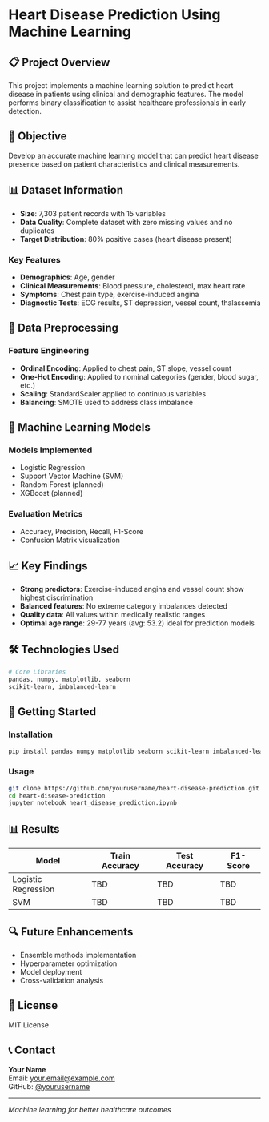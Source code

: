 # Heart Disease Prediction Using Machine Learning

## 📋 Project Overview
This project implements a machine learning solution to predict heart disease in patients using clinical and demographic features. The model performs binary classification to assist healthcare professionals in early detection.

## 🎯 Objective
Develop an accurate machine learning model that can predict heart disease presence based on patient characteristics and clinical measurements.

## 📊 Dataset Information
- **Size**: 7,303 patient records with 15 variables
- **Data Quality**: Complete dataset with zero missing values and no duplicates
- **Target Distribution**: 80% positive cases (heart disease present)

### Key Features
- **Demographics**: Age, gender
- **Clinical Measurements**: Blood pressure, cholesterol, max heart rate
- **Symptoms**: Chest pain type, exercise-induced angina
- **Diagnostic Tests**: ECG results, ST depression, vessel count, thalassemia

## 🔧 Data Preprocessing

### Feature Engineering
- **Ordinal Encoding**: Applied to chest pain, ST slope, vessel count
- **One-Hot Encoding**: Applied to nominal categories (gender, blood sugar, etc.)
- **Scaling**: StandardScaler applied to continuous variables
- **Balancing**: SMOTE used to address class imbalance

## 🤖 Machine Learning Models

### Models Implemented
- Logistic Regression
- Support Vector Machine (SVM)
- Random Forest (planned)
- XGBoost (planned)

### Evaluation Metrics
- Accuracy, Precision, Recall, F1-Score
- Confusion Matrix visualization

## 📈 Key Findings
- **Strong predictors**: Exercise-induced angina and vessel count show highest discrimination
- **Balanced features**: No extreme category imbalances detected
- **Quality data**: All values within medically realistic ranges
- **Optimal age range**: 29-77 years (avg: 53.2) ideal for prediction models

## 🛠️ Technologies Used
```python
# Core Libraries
pandas, numpy, matplotlib, seaborn
scikit-learn, imbalanced-learn
```

## 🚀 Getting Started

### Installation
```bash
pip install pandas numpy matplotlib seaborn scikit-learn imbalanced-learn
```

### Usage
```bash
git clone https://github.com/yourusername/heart-disease-prediction.git
cd heart-disease-prediction
jupyter notebook heart_disease_prediction.ipynb
```

## 📊 Results
| Model | Train Accuracy | Test Accuracy | F1-Score |
|-------|----------------|---------------|----------|
| Logistic Regression | TBD | TBD | TBD |
| SVM | TBD | TBD | TBD |

## 🔍 Future Enhancements
- Ensemble methods implementation
- Hyperparameter optimization
- Model deployment
- Cross-validation analysis

## 📄 License
MIT License

## 📞 Contact
**Your Name**  
Email: your.email@example.com  
GitHub: [@yourusername](https://github.com/yourusername)

---
*Machine learning for better healthcare outcomes*